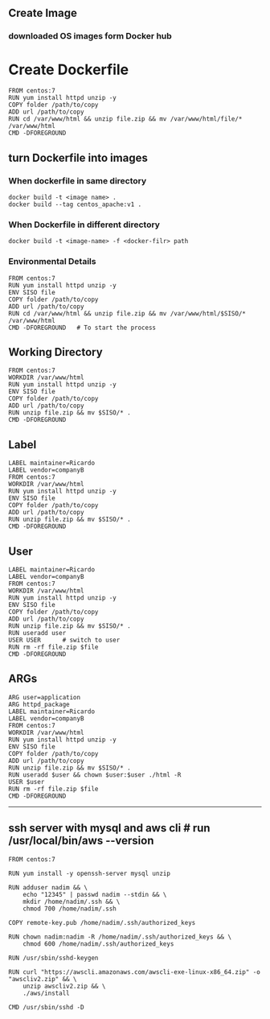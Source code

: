 ## Create Image
### downloaded OS images form Docker hub

# Create Dockerfile
```
FROM centos:7
RUN yum install httpd unzip -y
COPY folder /path/to/copy
ADD url /path/to/copy
RUN cd /var/www/html && unzip file.zip && mv /var/www/html/file/* /var/www/html
CMD -DFOREGROUND
```


## turn Dockerfile into images
### When dockerfile in same directory
```
docker build -t <image name> .
docker build --tag centos_apache:v1 .
```

### When Dockerfile in different directory
```
docker build -t <image-name> -f <docker-filr> path
```

### Environmental Details
```
FROM centos:7
RUN yum install httpd unzip -y
ENV SISO file
COPY folder /path/to/copy
ADD url /path/to/copy
RUN cd /var/www/html && unzip file.zip && mv /var/www/html/$SISO/* /var/www/html
CMD -DFOREGROUND   # To start the process
```
## Working Directory
```
FROM centos:7
WORKDIR /var/www/html
RUN yum install httpd unzip -y
ENV SISO file
COPY folder /path/to/copy
ADD url /path/to/copy
RUN unzip file.zip && mv $SISO/* .
CMD -DFOREGROUND
```


## Label
```
LABEL maintainer=Ricardo
LABEL vendor=companyB
FROM centos:7
WORKDIR /var/www/html
RUN yum install httpd unzip -y
ENV SISO file
COPY folder /path/to/copy
ADD url /path/to/copy
RUN unzip file.zip && mv $SISO/* .
CMD -DFOREGROUND
```

## User
```
LABEL maintainer=Ricardo
LABEL vendor=companyB
FROM centos:7
WORKDIR /var/www/html
RUN yum install httpd unzip -y
ENV SISO file
COPY folder /path/to/copy
ADD url /path/to/copy
RUN unzip file.zip && mv $SISO/* .
RUN useradd user
USER USER      # switch to user
RUN rm -rf file.zip $file
CMD -DFOREGROUND
```


## ARGs
```
ARG user=application
ARG httpd_package
LABEL maintainer=Ricardo
LABEL vendor=companyB
FROM centos:7
WORKDIR /var/www/html
RUN yum install httpd unzip -y
ENV SISO file
COPY folder /path/to/copy
ADD url /path/to/copy
RUN unzip file.zip && mv $SISO/* .
RUN useradd $user && chown $user:$user ./html -R
USER $user
RUN rm -rf file.zip $file
CMD -DFOREGROUND
```
---
## ssh server with mysql and aws cli # run /usr/local/bin/aws --version

```
FROM centos:7

RUN yum install -y openssh-server mysql unzip

RUN adduser nadim && \
    echo "12345" | passwd nadim --stdin && \
    mkdir /home/nadim/.ssh && \
    chmod 700 /home/nadim/.ssh

COPY remote-key.pub /home/nadim/.ssh/authorized_keys

RUN chown nadim:nadim -R /home/nadim/.ssh/authorized_keys && \
    chmod 600 /home/nadim/.ssh/authorized_keys

RUN /usr/sbin/sshd-keygen

RUN curl "https://awscli.amazonaws.com/awscli-exe-linux-x86_64.zip" -o "awscliv2.zip" && \
    unzip awscliv2.zip && \
    ./aws/install

CMD /usr/sbin/sshd -D
```
